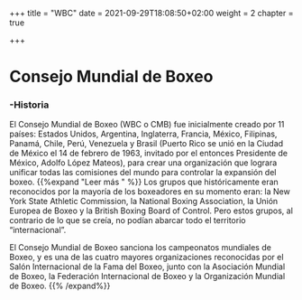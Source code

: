 +++
title = "WBC"
date = 2021-09-29T18:08:50+02:00
weight = 2
chapter = true

+++

# Consejo Mundial de Boxeo

### -Historia

El Consejo Mundial de Boxeo (WBC o CMB) fue inicialmente creado por 11 países: Estados Unidos, Argentina, Inglaterra, Francia, México, Filipinas, Panamá, Chile, Perú, Venezuela y Brasil (Puerto Rico se unió en la Ciudad de México el 14 de febrero de 1963, invitado por el entonces Presidente de México, Adolfo López Mateos), para crear una organización que lograra unificar todas las comisiones del mundo para controlar la expansión del boxeo.
{{%expand "Leer más " %}}
Los grupos que históricamente eran reconocidos por la mayoría de los boxeadores en su momento eran: la New York State Athletic Commission, la National Boxing Association, la Unión Europea de Boxeo y la British Boxing Board of Control. Pero estos grupos, al contrario de lo que se creía, no podían abarcar todo el territorio “internacional”.

El Consejo Mundial de Boxeo sanciona los campeonatos mundiales de Boxeo, y es una de las cuatro mayores organizaciones reconocidas por el Salón Internacional de la Fama del Boxeo, junto con la Asociación Mundial de Boxeo, la Federación Internacional de Boxeo y la Organización Mundial de Boxeo. {{% /expand%}}

